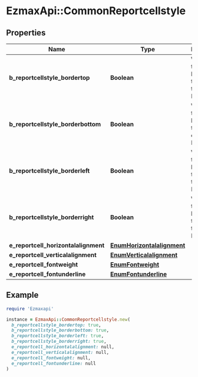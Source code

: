 # EzmaxApi::CommonReportcellstyle

## Properties

| Name | Type | Description | Notes |
| ---- | ---- | ----------- | ----- |
| **b_reportcellstyle_bordertop** | **Boolean** | Whether there is a border at the top of the Reportcell |  |
| **b_reportcellstyle_borderbottom** | **Boolean** | Whether there is a border at the bottom of the Reportcell |  |
| **b_reportcellstyle_borderleft** | **Boolean** | Whether there is a border at the left of the Reportcell |  |
| **b_reportcellstyle_borderright** | **Boolean** | Whether there is a border at the right of the Reportcell |  |
| **e_reportcell_horizontalalignment** | [**EnumHorizontalalignment**](EnumHorizontalalignment.md) |  |  |
| **e_reportcell_verticalalignment** | [**EnumVerticalalignment**](EnumVerticalalignment.md) |  |  |
| **e_reportcell_fontweight** | [**EnumFontweight**](EnumFontweight.md) |  |  |
| **e_reportcell_fontunderline** | [**EnumFontunderline**](EnumFontunderline.md) |  |  |

## Example

```ruby
require 'Ezmaxapi'

instance = EzmaxApi::CommonReportcellstyle.new(
  b_reportcellstyle_bordertop: true,
  b_reportcellstyle_borderbottom: true,
  b_reportcellstyle_borderleft: true,
  b_reportcellstyle_borderright: true,
  e_reportcell_horizontalalignment: null,
  e_reportcell_verticalalignment: null,
  e_reportcell_fontweight: null,
  e_reportcell_fontunderline: null
)
```

